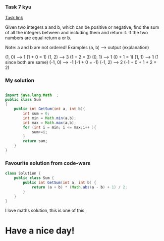 ### Task 7 kyu

[Task link](https://www.codewars.com/kata/55f2b110f61eb01779000053)

Given two integers a and b, which can be positive or negative, find the sum of all the integers between and including them and return it. If the two numbers are equal return a or b.

Note: a and b are not ordered!
Examples (a, b) --> output (explanation)

(1, 0) --> 1 (1 + 0 = 1)
(1, 2) --> 3 (1 + 2 = 3)
(0, 1) --> 1 (0 + 1 = 1)
(1, 1) --> 1 (1 since both are same)
(-1, 0) --> -1 (-1 + 0 = -1)
(-1, 2) --> 2 (-1 + 0 + 1 + 2 = 2)


### My solution

```Java

import java.lang.Math  ;
public class Sum
{
    public int GetSum(int a, int b){
        int sum = 0;
        int min = Math.min(a,b);
        int max = Math.max(a,b);
        for (int i = min; i <= max;i++ ){
            sum+=i;
        }
        return sum;
    }
}

```

### Favourite solution from code-wars

```Java
class Solution {
    public class Sum {
        public int GetSum(int a, int b) {
            return (a + b) * (Math.abs(a - b) + 1) / 2;
        }
    }
}

```

I love maths solution, this is one of this

# Have a nice day!